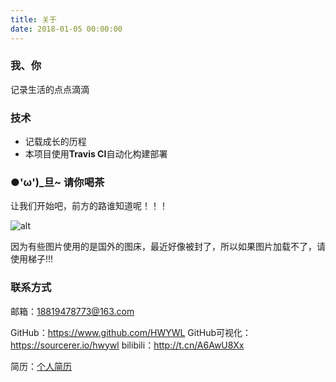 ```yaml
---
title: 关于
date: 2018-01-05 00:00:00
---
```

### 我、你

记录生活的点点滴滴

### 技术

- 记载成长的历程
- 本项目使用**Travis CI**自动化构建部署

### ●'ω')_旦~ 请你喝茶
让我们开始吧，前方的路谁知道呢！！！

![alt](https://s2.ax1x.com/2020/02/26/3UMr01.jpg)

因为有些图片使用的是国外的图床，最近好像被封了，所以如果图片加载不了，请使用梯子!!!

### 联系方式
邮箱：18819478773@163.com

GitHub：https://www.github.com/HWYWL
GitHub可视化：https://sourcerer.io/hwywl
bilibili：http://t.cn/A6AwU8Xx

简历：[个人简历](http://134.175.35.133:9001)
